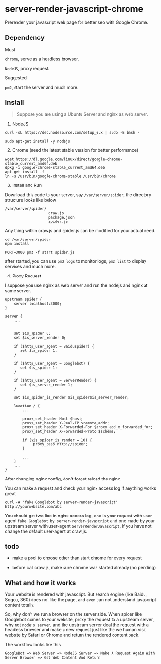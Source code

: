 # server-render-javascript-chrome
Prerender your javascript web page for better seo with Google Chrome.

## Dependency

 Must 

`chrome`, serve as a headless browser.

`NodeJS`, proxy request.

Suggested

`pm2`, start the server and much more.

## Install

> Suppose you are using a Ubuntu Server and nginx as web server.

1. NodeJS

```
curl -sL https://deb.nodesource.com/setup_6.x | sudo -E bash -

sudo apt-get install -y nodejs

```

2. Chrome (need the latest stable version for better performance)

```
wget https://dl.google.com/linux/direct/google-chrome-stable_current_amd64.deb
dpkg -i google-chrome-stable_current_amd64.deb
apt-get install -f
ln -s /usr/bin/google-chrome-stable /usr/bin/chrome
```

3. Install and Run

Download this code to your server, say `/var/server/spider`, the directory
structure looks like below

```
/var/server/spider/
                    craw.js
                    package.json
                    spider.js

```

Any thing within craw.js and spider.js can be modified for your actual need.

```
cd /var/server/spider
npm install

PORT=3000 pm2 -f start spider.js
```

after started, you can use `pm2 logs` to monitor logs, `pm2 list` to display services and much more.


4. Proxy Request

I suppose you use nginx as web server and run the nodejs and nginx at same server.

```
upstream spider {
    server localhost:3000;
}

server {
    ...
    
    
    set $is_spider 0;
    set $is_server_render 0;

    if ($http_user_agent ~ Baiduspider) {
       set $is_spider 1;
    }

    if ($http_user_agent ~ Googlebot) {
       set $is_spider 1;
    }

    if ($http_user_agent ~ ServerRender) {
       set $is_server_render 1;
    }

    set $is_spider_is_render $is_spider$is_server_render;

    location / {
        ...        
    
        proxy_set_header Host $host;
        proxy_set_header X-Real-IP $remote_addr;
        proxy_set_header X-Forwarded-For $proxy_add_x_forwarded_for;
        proxy_set_header X-Forwarded-Proto $scheme;

        if ($is_spider_is_render = 10) {
             proxy_pass http://spider;
        }

        ...
    }
    ...
}
```

After changing nginx config, don't forget reload the nginx.

You can make a request and check your nginx access log if anything works great.

`curl -A 'fake Googlebot by server-render-javascript' http://yourwebsite.com/abc`

You should get two line in nginx access log, one is your request with user-agent `fake Googlebot by server-render-javascript` and one made by
your upstream server with user-agent `ServerRenderJavascript`, if you have not change the default user-agent at craw.js.


## todo

* make a pool to choose other than start chrome for every request

* before call craw.js, make sure chrome was started already (no pending)

## What and how it works

Your website is rendered with javascript. But search engine (like Baidu, Sogou, 360) does not like the page, and `even` can not understand javascript content totally.


So, why don't we run a browser on the server side. When spider like Googlebot comes to your website,
proxy the request to a upstream server, why not `nodejs server`, and the upstream server deal the request
with a headless browser and make a new request just like the we human visit website by Safari or Chrome and return the
rendered content back.

The workflow looks like this

```
GoogleBot => Web Server => NodeJS Server => Make A Request Again With Server Browser => Get Web Content And Return
```

